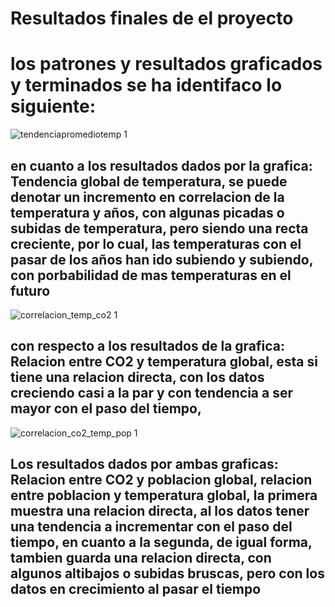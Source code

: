 # Resultados finales de el proyecto
# los patrones y resultados graficados y terminados se ha identifaco lo siguiente:

![tendenciapromediotemp 1](https://github.com/user-attachments/assets/98373c2d-45c6-4112-b3e2-61f51fa2c951)
## en cuanto a los resultados dados por la grafica: Tendencia global de temperatura, se puede denotar un incremento en correlacion de la temperatura y años, con algunas picadas o subidas de temperatura, pero siendo una recta creciente, por lo cual, las temperaturas con el pasar de los años han ido subiendo y subiendo, con porbabilidad de mas temperaturas en el futuro

![correlacion_temp_co2 1](https://github.com/user-attachments/assets/4e360320-9dc2-4119-b147-b6be3596fd01)
## con respecto a los resultados de la grafica: Relacion entre CO2 y temperatura global, esta si tiene una relacion directa, con los datos creciendo casi a la par y con tendencia a ser mayor con el paso del tiempo, 

![correlacion_co2_temp_pop 1](https://github.com/user-attachments/assets/659883bf-9418-45ce-be27-50e34a20f655)
## Los resultados dados por ambas graficas: Relacion entre CO2 y poblacion global, relacion entre poblacion y temperatura global, la primera muestra una relacion directa, al los datos tener una tendencia a incrementar con el paso del tiempo, en cuanto a la segunda, de igual forma, tambien guarda una relacion directa, con algunos altibajos o subidas bruscas, pero con los datos en crecimiento al pasar el tiempo



